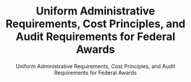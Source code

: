 ---
layout: resources-landing
title: "Uniform Administrative Requirements, Cost Principles, and Audit Requirements for Federal Awards"
subtitle: "Uniform Administrative Requirements, Cost Principles, and Audit Requirements for Federal Awards"
filters: federal-financial-assistance uniform-guidance guidance 2014
external_link: https://www.govinfo.gov/content/pkg/FR-2013-12-26/pdf/2013-30465.pdf
---
